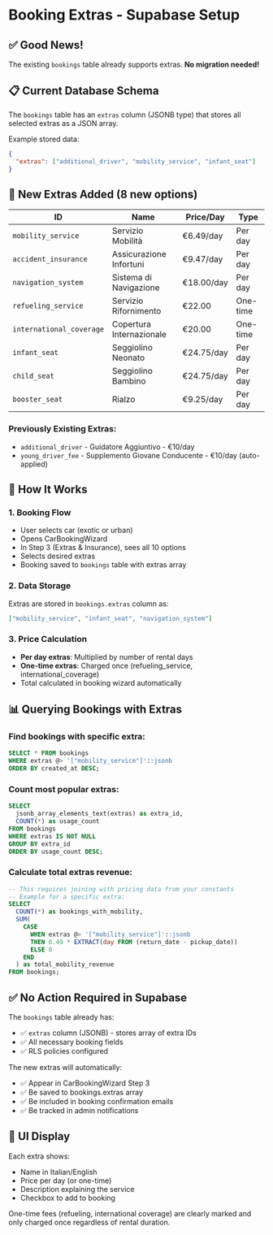 # Booking Extras - Supabase Setup

## ✅ Good News!
The existing `bookings` table already supports extras. **No migration needed!**

## 📋 Current Database Schema
The `bookings` table has an `extras` column (JSONB type) that stores all selected extras as a JSON array.

Example stored data:
```json
{
  "extras": ["additional_driver", "mobility_service", "infant_seat"]
}
```

## 🎯 New Extras Added (8 new options)

| ID | Name | Price/Day | Type |
|-----|------|-----------|------|
| `mobility_service` | Servizio Mobilità | €6.49/day | Per day |
| `accident_insurance` | Assicurazione Infortuni | €9.47/day | Per day |
| `navigation_system` | Sistema di Navigazione | €18.00/day | Per day |
| `refueling_service` | Servizio Rifornimento | €22.00 | One-time |
| `international_coverage` | Copertura Internazionale | €20.00 | One-time |
| `infant_seat` | Seggiolino Neonato | €24.75/day | Per day |
| `child_seat` | Seggiolino Bambino | €24.75/day | Per day |
| `booster_seat` | Rialzo | €9.25/day | Per day |

### Previously Existing Extras:
- `additional_driver` - Guidatore Aggiuntivo - €10/day
- `young_driver_fee` - Supplemento Giovane Conducente - €10/day (auto-applied)

## 🚀 How It Works

### 1. Booking Flow
- User selects car (exotic or urban)
- Opens CarBookingWizard
- In Step 3 (Extras & Insurance), sees all 10 options
- Selects desired extras
- Booking saved to `bookings` table with extras array

### 2. Data Storage
Extras are stored in `bookings.extras` column as:
```json
["mobility_service", "infant_seat", "navigation_system"]
```

### 3. Price Calculation
- **Per day extras**: Multiplied by number of rental days
- **One-time extras**: Charged once (refueling_service, international_coverage)
- Total calculated in booking wizard automatically

## 📊 Querying Bookings with Extras

### Find bookings with specific extra:
```sql
SELECT * FROM bookings
WHERE extras @> '["mobility_service"]'::jsonb
ORDER BY created_at DESC;
```

### Count most popular extras:
```sql
SELECT
  jsonb_array_elements_text(extras) as extra_id,
  COUNT(*) as usage_count
FROM bookings
WHERE extras IS NOT NULL
GROUP BY extra_id
ORDER BY usage_count DESC;
```

### Calculate total extras revenue:
```sql
-- This requires joining with pricing data from your constants
-- Example for a specific extra:
SELECT
  COUNT(*) as bookings_with_mobility,
  SUM(
    CASE
      WHEN extras @> '["mobility_service"]'::jsonb
      THEN 6.49 * EXTRACT(day FROM (return_date - pickup_date))
      ELSE 0
    END
  ) as total_mobility_revenue
FROM bookings;
```

## ✅ No Action Required in Supabase
The `bookings` table already has:
- ✅ `extras` column (JSONB) - stores array of extra IDs
- ✅ All necessary booking fields
- ✅ RLS policies configured

The new extras will automatically:
- ✅ Appear in CarBookingWizard Step 3
- ✅ Be saved to bookings.extras array
- ✅ Be included in booking confirmation emails
- ✅ Be tracked in admin notifications

## 🎨 UI Display
Each extra shows:
- Name in Italian/English
- Price per day (or one-time)
- Description explaining the service
- Checkbox to add to booking

One-time fees (refueling, international coverage) are clearly marked and only charged once regardless of rental duration.
